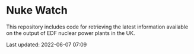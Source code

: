 # Nuke Watch

This repository includes code for retrieving the latest information available on the output of EDF nuclear power plants in the UK.

Last updated: 2022-06-07 07:09